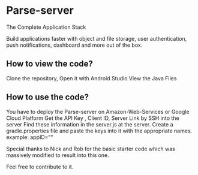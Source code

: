 # Parse-server

The Complete Application Stack

Build applications faster with object and file storage,
user authentication, push notifications, dashboard and more out of the 
box. 

## How to view the code?

Clone the repository,
Open it with Android Studio
View the Java Files

## How to use the code?

You have to deploy the Parse-server on Amazon-Web-Services or Google 
Cloud Platform
Get the API Key , Client ID, Server Link by SSH into the server
Find these information in the server.js at the server.
Create a gradle.properties file and paste the keys into it with the 
appropriate names.
example:
appID="<Your-api-key>"

Special thanks to Nick and Rob for the basic starter code which was 
massively modified to result into this one.

Feel free to contribute to it.

